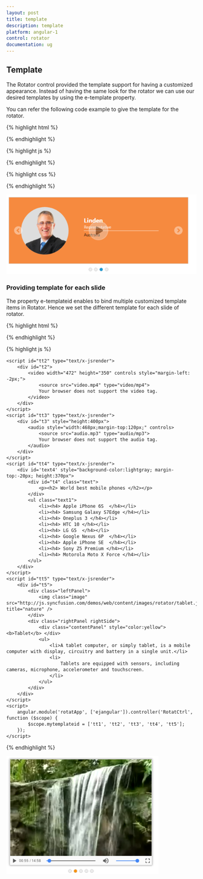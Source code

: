 ```yaml
---
layout: post
title: template
description: template
platform: angular-1
control: rotator
documentation: ug
---
```


## Template



The Rotator control provided the template support for having a customized appearance. Instead of having the same look for the rotator we can use our desired templates by using the e-template property.

You can refer the following code example to give the template for the rotator.



{% highlight html %}


  <div class="control">
                    <ul id="sliderContent" ej-rotator e-datasource="dataList" e-slidewidth="600px" e-slideheight="223px" e-enableautoplay="true" e-animationspeed="1200" e-showplaybutton="true" e-template="mytemplate"/>
                </div>




{% endhighlight %}



{% highlight js %}


<script>
        var empList = [
              { text: "Louis", color: "#43BDC2", eimg: "03", desig: "Representative", country: "England" },
              { text: "Silivia", color: "#80C344", eimg: "04", desig: "Representative", country: "Norway" },
              { text: "Linden", color: "#F68A3F", eimg: "05", desig: "Representative", country: "Australia" },
              { text: "Lawrence", color: "#E4BF21", eimg: "06", desig: "Representative", country: "India" }
        ];
        angular.module('rotatApp', ['ejangular']).controller('RotatCtrl', function ($scope) {
            $scope.dataList = empList,
            $scope.mytemplate = '<div style="background-color:${color}; height:300px"> <div style="padding: 32px 10px 20px 40px"> <img class="eimgs" src="../images/rotator/${eimg}.png" alt="employee" height="159px" width="159px"/> </div>' + '<div style="padding: 0 100px 0 250px"><div class="ename"> ${text} </div> <div class="desig"> ${desig} </div><div class="cont"> ${country} </div></div></div>';
        });
    </script>




{% endhighlight %}



{% highlight css %}


<style type="text/css" class="cssStyles">

        .eimgs {
            border-radius: 50%;
            background-color: #DDDDDD;
            float: left;
        }

        .ename {
            font-family: segoe UI;
            font-weight: bold;
            font-size: 20px;
            padding-top: 10px;
            color: white;
        }

        .desig {
            font-family: segoe UI;
            font-size: 14px;
            opacity: 0.8;
            color: white;
            padding-bottom: 3px;
        }

        .cont {
            font-family: segoe UI;
            font-size: 14px;
            padding-top: 3px;
            border-top: 1px solid white;
        }
    </style>



{% endhighlight %}



![](template_images\template_img1.png)

### Providing template for each slide

The property e-templateid enables to bind multiple customized template items in Rotator. Hence we set the different template for each slide of rotator.



{% highlight html %}


  <ul id="sliderContent" ej-rotator e-slidewidth="470px" e-slideheight="350px" e-showpager="true" e-templateid="mytemplateid">                      
                    </ul>



{% endhighlight %}



{% highlight js %}


<script id="tt1" type="text/x-jsrender">
        <div id="t1">
            <img class="image" src="http://js.syncfusion.com/demos/web/content/images/rotator/sea.jpg" title="Snowfall" />
        </div>
    </script>
    <script id="tt2" type="text/x-jsrender">
        <div id="t2">
            <video width="472" height="350" controls style="margin-left: -2px;">
                <source src="video.mp4" type="video/mp4">
                Your browser does not support the video tag.
            </video>
        </div>
    </script>
    <script id="tt3" type="text/x-jsrender">
        <div id="t3" style="height:400px">
            <audio style="width:468px;margin-top:120px;" controls>
                <source src="audio.mp3" type="audio/mp3">
                Your browser does not support the audio tag.
            </audio>
        </div>
    </script>
    <script id="tt4" type="text/x-jsrender">
        <div id='text4' style="background-color:lightgray; margin-top:-20px; height:370px">
            <div id="t4" class="text">
                <p><h2> World best mobile phones </h2></p>
            </div>
            <ul class="text1">
                <li><h4> Apple iPhone 6S  </h4></li>
                <li><h4> Samsung Galaxy S7Edge </h4></li>
                <li><h4> Oneplus 3 </h4></li>
                <li><h4> HTC 10 </h4></li>
                <li><h4> LG G5  </h4></li>
                <li><h4> Google Nexus 6P  </h4></li>
                <li><h4> Apple iPhone SE  </h4></li>
                <li><h4> Sony Z5 Premium </h4></li>
                <li><h4> Motorola Moto X Force </h4></li>
            </ul>
        </div>
    </script>
    <script id="tt5" type="text/x-jsrender">
        <div id="t5">
            <div class="leftPanel">
                <img class="image" src="http://js.syncfusion.com/demos/web/content/images/rotator/tablet.jpg" title="nature" />
            </div>
            <div class="rightPanel rightSide">
                <div class="contentPanel" style="color:yellow"><b>Tablet</b> </div>
                <ul>
                    <li>A tablet computer, or simply tablet, is a mobile computer with display, circuitry and battery in a single unit.</li>
                    <li>
                        Tablets are equipped with sensors, including cameras, microphone, accelerometer and touchscreen.
                    </li>
                </ul>
            </div>
        </div>
    </script>
    <script>
        angular.module('rotatApp', ['ejangular']).controller('RotatCtrl', function ($scope) {
            $scope.mytemplateid = ['tt1', 'tt2', 'tt3', 'tt4', 'tt5'];
        });
    </script>



{% endhighlight %}



![](template_images\providingtemplateforeachslide_img1.png)



